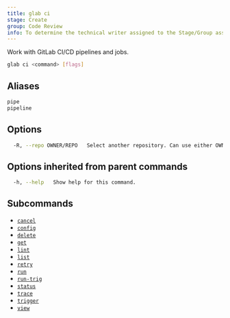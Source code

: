 ```yaml
---
title: glab ci
stage: Create
group: Code Review
info: To determine the technical writer assigned to the Stage/Group associated with this page, see https://about.gitlab.com/handbook/product/ux/technical-writing/#assignments
---
```


<!--
This documentation is auto generated by a script.
Please do not edit this file directly. Run `make gen-docs` instead.
-->

Work with GitLab CI/CD pipelines and jobs.

```bash title="terminal"
glab ci <command> [flags]
```

## Aliases

```bash title="terminal"
pipe
pipeline
```

## Options

```bash title="terminal"
  -R, --repo OWNER/REPO   Select another repository. Can use either OWNER/REPO or `GROUP/NAMESPACE/REPO` format. Also accepts full URL or Git URL.
```

## Options inherited from parent commands

```bash title="terminal"
  -h, --help   Show help for this command.
```

## Subcommands

- [`cancel`](/docs/ci/cancel)
- [`config`](/docs/ci/config)
- [`delete`](/docs/ci/delete)
- [`get`](/docs/ci/get)
- [`lint`](/docs/ci/lint)
- [`list`](/docs/ci/list)
- [`retry`](/docs/ci/retry)
- [`run`](/docs/ci/run)
- [`run-trig`](/docs/ci/run-trig)
- [`status`](/docs/ci/status)
- [`trace`](/docs/ci/trace)
- [`trigger`](/docs/ci/trigger)
- [`view`](/docs/ci/view)
